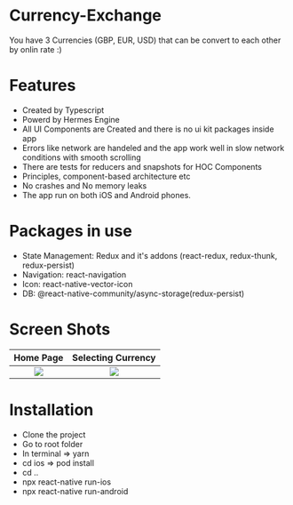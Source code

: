 # Currency-Exchange
You have 3 Currencies (GBP, EUR, USD) that can be convert to each other by onlin rate :)
# Features
- Created by Typescript
- Powerd by Hermes Engine
- All UI Components are Created and there is no ui kit packages inside app
- Errors like network are handeled and the app work well in slow network conditions with smooth scrolling
- There are tests for reducers and snapshots for HOC Components
- Principles, component-based architecture etc
- No crashes and No memory leaks
- The app run on both iOS and Android phones.
# Packages in use
- State Management: Redux and it's addons (react-redux, redux-thunk, redux-persist)
- Navigation: react-navigation
- Icon: react-native-vector-icon
- DB: @react-native-community/async-storage(redux-persist)
# Screen Shots
Home Page             |  Selecting Currency
:-------------------------:|:-------------------------:
![](https://user-images.githubusercontent.com/30626411/144851633-60e1e792-392b-4ec4-bb11-5cd39cbf1479.png)|![](https://user-images.githubusercontent.com/30626411/144851920-ab322581-a38b-4fea-a100-a50a19ccd8ec.png)
# Installation
- Clone the project
- Go to root folder
- In terminal => yarn
- cd ios => pod install
- cd ..
- npx react-native run-ios
- npx react-native run-android




